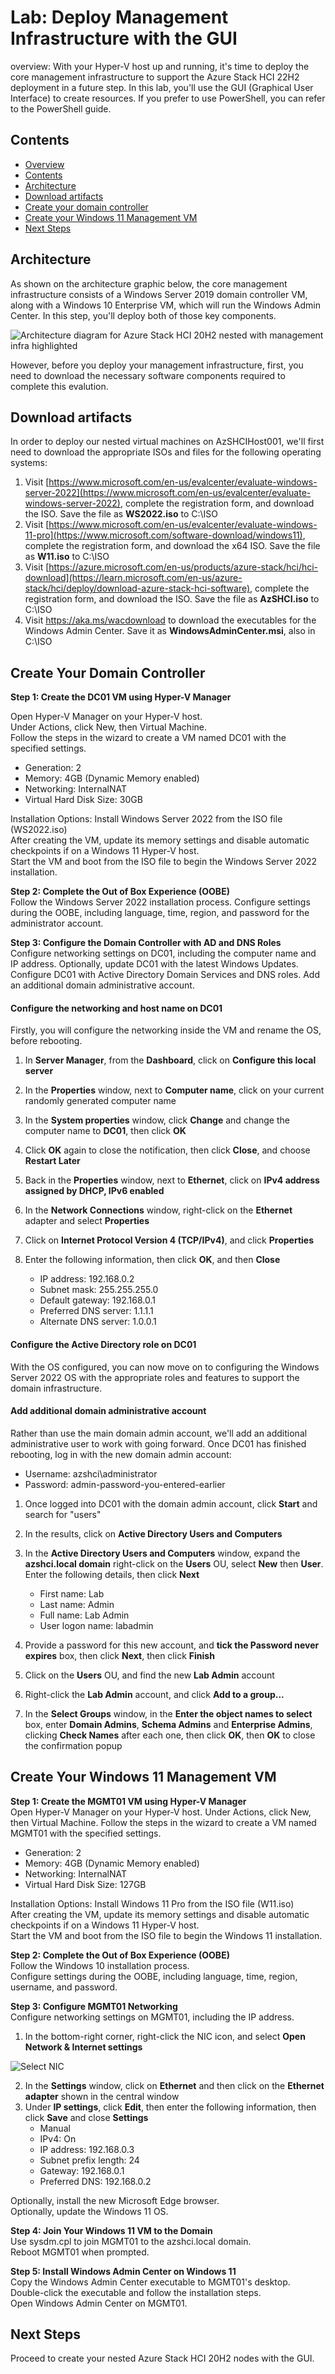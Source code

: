 # Lab: Deploy Management Infrastructure with the GUI

overview: 
With your Hyper-V host up and running, it's time to deploy the core management infrastructure to support the Azure Stack HCI 22H2 deployment in a future step.
In this lab, you'll use the GUI (Graphical User Interface) to create resources. 
If you prefer to use PowerShell, you can refer to the PowerShell guide.

Contents
-----------
- [Overview](#overview)
- [Contents](#contents)
- [Architecture](#architecture)
- [Download artifacts](#download-artifacts)
- [Create your domain controller](#create-your-domain-controller)
- [Create your Windows 11 Management VM](#create-your-windows-11-management-vm)
- [Next Steps](#next-steps)


Architecture
-----------

As shown on the architecture graphic below, the core management infrastructure consists of a Windows Server 2019 domain controller VM, along with a Windows 10 Enterprise VM, which will run the Windows Admin Center.  In this step, you'll deploy both of those key components.

![Architecture diagram for Azure Stack HCI 20H2 nested with management infra highlighted](/archive/media/nested_virt_mgmt_ga.png "Architecture diagram for Azure Stack HCI 20H2 nested with management infra highlighted")

However, before you deploy your management infrastructure, first, you need to download the necessary software components required to complete this evalution.

Download artifacts
-----------
In order to deploy our nested virtual machines on AzSHCIHost001, we'll first need to download the appropriate ISOs and files for the following operating systems:

1. Visit [https://www.microsoft.com/en-us/evalcenter/evaluate-windows-server-2022](https://www.microsoft.com/en-us/evalcenter/evaluate-windows-server-2022), complete the registration form, and download the ISO.  Save the file as **WS2022.iso** to C:\ISO
2. Visit [https://www.microsoft.com/en-us/evalcenter/evaluate-windows-11-pro](https://www.microsoft.com/software-download/windows11), complete the registration form, and download the x64 ISO.  Save the file as **W11.iso** to C:\ISO
3. Visit [https://azure.microsoft.com/en-us/products/azure-stack/hci/hci-download](https://learn.microsoft.com/en-us/azure-stack/hci/deploy/download-azure-stack-hci-software), complete the registration form, and download the ISO.  Save the file as **AzSHCI.iso** to C:\ISO
4. Visit https://aka.ms/wacdownload to download the executables for the Windows Admin Center.  Save it as **WindowsAdminCenter.msi**, also in C:\ISO

Create Your Domain Controller
-----------------------------
**Step 1: Create the DC01 VM using Hyper-V Manager**

Open Hyper-V Manager on your Hyper-V host.  
Under Actions, click New, then Virtual Machine.  
Follow the steps in the wizard to create a VM named DC01 with the specified settings.  
* Generation: 2  
* Memory: 4GB (Dynamic Memory enabled)  
* Networking: InternalNAT    
* Virtual Hard Disk Size: 30GB  

Installation Options: Install Windows Server 2022 from the ISO file (WS2022.iso)  
After creating the VM, update its memory settings and disable automatic checkpoints if on a Windows 11 Hyper-V host.  
Start the VM and boot from the ISO file to begin the Windows Server 2022 installation.  

**Step 2: Complete the Out of Box Experience (OOBE)**  
Follow the Windows Server 2022 installation process.
Configure settings during the OOBE, including language, time, region, and password for the administrator account.

**Step 3: Configure the Domain Controller with AD and DNS Roles**  
Configure networking settings on DC01, including the computer name and IP address.
Optionally, update DC01 with the latest Windows Updates.
Configure DC01 with Active Directory Domain Services and DNS roles.
Add an additional domain administrative account.

#### Configure the networking and host name on DC01 ####
Firstly, you will configure the networking inside the VM and rename the OS, before rebooting.

1. In **Server Manager**, from the **Dashboard**, click on **Configure this local server**
2. In the **Properties** window, next to **Computer name**, click on your current randomly generated computer name
3. In the **System properties** window, click **Change** and change the computer name to **DC01**, then click **OK**
4. Click **OK** again to close the notification, then click **Close**, and choose **Restart Later**
5. Back in the **Properties** window, next to **Ethernet**, click on **IPv4 address assigned by DHCP, IPv6 enabled**
6. In the **Network Connections** window, right-click on the **Ethernet** adapter and select **Properties**
7. Click on **Internet Protocol Version 4 (TCP/IPv4)**, and click **Properties**
8. Enter the following information, then click **OK**, and then **Close**

   * IP address: 192.168.0.2
   * Subnet mask: 255.255.255.0
   * Default gateway: 192.168.0.1
   * Preferred DNS server: 1.1.1.1
   * Alternate DNS server: 1.0.0.1

#### Configure the Active Directory role on DC01 ####
With the OS configured, you can now move on to configuring the Windows Server 2022 OS with the appropriate roles and features to support the domain infrastructure.

#### Add additional domain administrative account ####

Rather than use the main domain admin account, we'll add an additional administrative user to work with going forward. Once DC01 has finished rebooting, log in with the new domain admin account:

* Username: azshci\administrator
* Password: admin-password-you-entered-earlier

1. Once logged into DC01 with the domain admin account, click **Start** and search for "users"
2. In the results, click on **Active Directory Users and Computers**
3. In the **Active Directory Users and Computers** window, expand the **azshci.local domain** right-click on the **Users** OU, select **New** then **User**.  Enter the following details, then click **Next**

   * First name: Lab
   * Last name: Admin
   * Full name: Lab Admin
   * User logon name: labadmin

4. Provide a password for this new account, and **tick the Password never expires** box, then click **Next**, then click **Finish**
5. Click on the **Users** OU, and find the new **Lab Admin** account
6. Right-click the **Lab Admin** account, and click **Add to a group...**
7. In the **Select Groups** window, in the **Enter the object names to select** box, enter **Domain Admins**, **Schema Admins** and **Enterprise Admins**, clicking **Check Names** after each one, then click **OK**, then **OK** to close the confirmation popup



Create Your Windows 11 Management VM
-------------------------------------

**Step 1: Create the MGMT01 VM using Hyper-V Manager**    
Open Hyper-V Manager on your Hyper-V host.
Under Actions, click New, then Virtual Machine.
Follow the steps in the wizard to create a VM named MGMT01 with the specified settings.
* Generation: 2  
* Memory: 4GB (Dynamic Memory enabled)  
* Networking: InternalNAT  
* Virtual Hard Disk Size: 127GB  

Installation Options: Install Windows 11 Pro from the ISO file (W11.iso)  
After creating the VM, update its memory settings and disable automatic checkpoints if on a Windows 11 Hyper-V host.  
Start the VM and boot from the ISO file to begin the Windows 11 installation.  

**Step 2: Complete the Out of Box Experience (OOBE)**  
Follow the Windows 10 installation process.  
Configure settings during the OOBE, including language, time, region, username, and password.  

**Step 3: Configure MGMT01 Networking**  
Configure networking settings on MGMT01, including the IP address.  

1. In the bottom-right corner, right-click the NIC icon, and select **Open Network & Internet settings**

![Select NIC](/archive/media/nic_adapter.png "Select NIC")

2. In the **Settings** window, click on **Ethernet** and then click on the **Ethernet adapter** shown in the central window
3. Under **IP settings**, click **Edit**, then enter the following information, then click **Save** and close **Settings**
   * Manual
   * IPv4: On
   * IP address: 192.168.0.3
   * Subnet prefix length: 24
   * Gateway: 192.168.0.1
   * Preferred DNS: 192.168.0.2

Optionally, install the new Microsoft Edge browser.    
Optionally, update the Windows 11 OS.    

**Step 4: Join Your Windows 11 VM to the Domain**  
Use sysdm.cpl to join MGMT01 to the azshci.local domain.  
Reboot MGMT01 when prompted.  

**Step 5: Install Windows Admin Center on Windows 11**  
Copy the Windows Admin Center executable to MGMT01's desktop.  
Double-click the executable and follow the installation steps.  
Open Windows Admin Center on MGMT01.  

## Next Steps
Proceed to create your nested Azure Stack HCI 20H2 nodes with the GUI.
